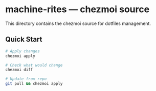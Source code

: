 # machine-rites — chezmoi source

This directory contains the chezmoi source for dotfiles management.

## Quick Start

```bash
# Apply changes
chezmoi apply

# Check what would change
chezmoi diff

# Update from repo
git pull && chezmoi apply
```
